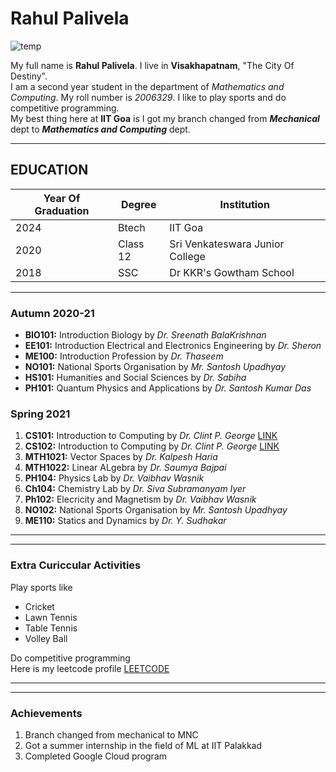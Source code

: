 
# Rahul Palivela


![temp](IMG_20220527_150740.jpg)  


My full name is **Rahul Palivela**. I live in **Visakhapatnam**, "The City Of Destiny".  
I am a second year student in the department of _Mathematics and Computing_. My roll number is _2006329_. I like to play sports and do competitive programming.  
My best thing here at **IIT Goa** is I got my branch changed from _**Mechanical**_ dept to _**Mathematics and Computing**_ dept.

* * *

**EDUCATION**
-------------
| Year Of Graduation      | Degree | Institution | 
| ----------- | ----------- | ----------- |
| 2024      | Btech       | IIT Goa|
| 2020   | Class 12        |Sri Venkateswara Junior College|
|2018 | SSC| Dr KKR's Gowtham School|
* * *

### **Autumn 2020-21**

*   **BIO101:** Introduction Biology by _Dr. Sreenath BalaKrishnan_
*   **EE101:** Introduction Electrical and Electronics Engineering by _Dr. Sheron_
*   **ME100:** Introduction Profession by _Dr. Thaseem_
*   **NO101:** National Sports Organisation by _Mr. Santosh Upadhyay_
*   **HS101:** Humanities and Social Sciences by _Dr. Sabiha_
*   **PH101:** Quantum Physics and Applications by _Dr. Santosh Kumar Das_

  

### **Spring 2021**

1.  **CS101:** Introduction to Computing by _Dr. Clint P. George_ [LINK](https://clintpgeorge.github.io/cs-101/autumn-2021/)
2.  **CS102:** Introduction to Computing by _Dr. Clint P. George_ [LINK](https://clintpgeorge.github.io/cs-102/spring-2022/)
3.  **MTH1021:** Vector Spaces by _Dr. Kalpesh Haria_
4.  **MTH1022:** Linear ALgebra by _Dr. Saumya Bajpai_
5.  **PH104:** Physics Lab by _Dr. Vaibhav Wasnik_
6.  **Ch104:** Chemistry Lab by _Dr. Siva Subramanyam Iyer_
7.  **Ph102:** Elecricity and Magnetism by _Dr. Vaibhav Wasnik_
8.  **NO102:** National Sports Organisation by _Mr. Santosh Upadhyay_
9.  **ME110:** Statics and Dynamics by _Dr. Y. Sudhakar_

* * *

* * *

### **Extra Curiccular Activities**

Play sports like

*   Cricket
*   Lawn Tennis
*   Table Tennis
*   Volley Ball

Do competitive programming  
Here is my leetcode profile [LEETCODE](https://leetcode.com/Palivela_Rahul/)

* * *

* * *

### **Achievements**

1.  Branch changed from mechanical to MNC
2.  Got a summer internship in the field of ML at IIT Palakkad
3.  Completed Google Cloud program
